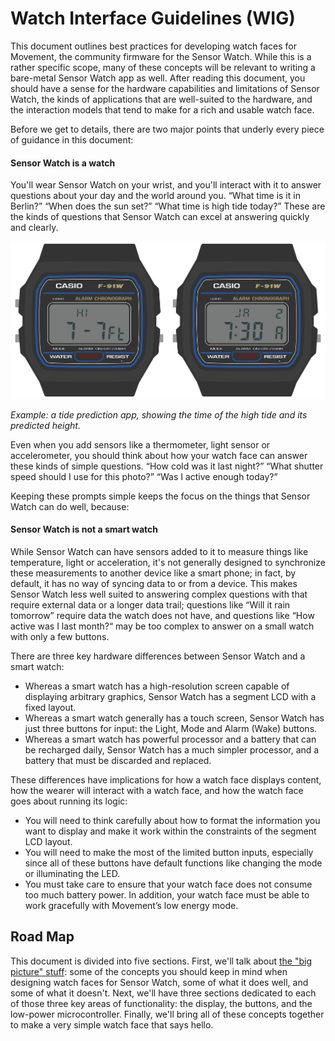 Watch Interface Guidelines (WIG)
================================

This document outlines best practices for developing watch faces for Movement, the community firmware for the Sensor Watch. While this is a rather specific scope, many of these concepts will be relevant to writing a bare-metal Sensor Watch app as well. After reading this document, you should have a sense for the hardware capabilities and limitations of Sensor Watch, the kinds of applications that are well-suited to the hardware, and the interaction models that tend to make for a rich and usable watch face.

Before we get to details, there are two major points that underly every piece of guidance in this document:

#### Sensor Watch is a watch

You'll wear Sensor Watch on your wrist, and you'll interact with it to answer questions about your day and the world around you. “What time is it in Berlin?” “When does the sun set?” “What time is high tide today?” These are the kinds of questions that Sensor Watch can excel at answering quickly and clearly.

![Rendering: two screens of a tide prediction app, showing the high tide of 7.7 feet at 7:30 AM](images/tide-app.png)

*Example: a tide prediction app, showing the time of the high tide and its predicted height.*

Even when you add sensors like a thermometer, light sensor or accelerometer, you should think about how your watch face can answer these kinds of simple questions. “How cold was it last night?” “What shutter speed should I use for this photo?” “Was I active enough today?”

Keeping these prompts simple keeps the focus on the things that Sensor Watch can do well, because:

#### Sensor Watch is not a smart watch

While Sensor Watch can have sensors added to it to measure things like temperature, light or acceleration, it's not generally designed to synchronize these measurements to another device like a smart phone; in fact, by default, it has no way of syncing data to or from a device. This makes Sensor Watch less well suited to answering complex questions with that require external data or a longer data trail; questions like “Will it rain tomorrow” require data the watch does not have, and questions like “How active was I last month?“ may be too complex to answer on a small watch with only a few buttons.

There are three key hardware differences between Sensor Watch and a smart watch:

* Whereas a smart watch has a high-resolution screen capable of displaying arbitrary graphics, Sensor Watch has a segment LCD with a fixed layout.
* Whereas a smart watch generally has a touch screen, Sensor Watch has just three buttons for input: the Light, Mode and Alarm (Wake) buttons.
* Whereas a smart watch has powerful processor and a battery that can be recharged daily, Sensor Watch has a much simpler processor, and a battery that must be discarded and replaced.

These differences have implications for how a watch face displays content, how the wearer will interact with a watch face, and how the watch face goes about running its logic:

* You will need to think carefully about how to format the information you want to display and make it work within the constraints of the segment LCD layout.
* You will need to make the most of the limited button inputs, especially since all of these buttons have default functions like changing the mode or illuminating the LED.
* You must take care to ensure that your watch face does not consume too much battery power. In addition, your watch face must be able to work gracefully with Movement’s low energy mode.

Road Map
--------

This document is divided into five sections. First, we'll talk about [the "big picture" stuff](wig/bigpicture.md): some of the concepts you should keep in mind when designing watch faces for Sensor Watch, some of what it does well, and some of what it doesn't. Next, we'll have three sections dedicated to each of those three key areas of functionality: the display, the buttons, and the low-power microcontroller. Finally, we'll bring all of these concepts together to make a very simple watch face that says hello.
